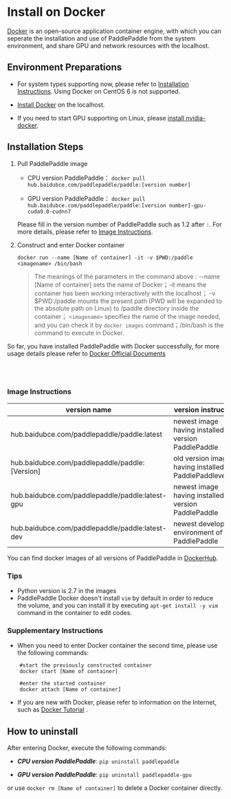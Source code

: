 # Install on Docker

[Docker](https://docs.docker.com/install/) is an open-source application container engine, with which you can seperate the installation and use of PaddlePaddle from the system environment, and share GPU and network resources with the localhost.

## Environment Preparations

- For system types supporting now, please refer to [Installation Instructions](./index_en.html). Using Docker on CentOS 6 is not supported.

- [Install Docker](https://hub.docker.com/search/?type=edition&offering=community) on the localhost.

- If you need to start GPU supporting on Linux, please [install nvidia-docker](https://github.com/NVIDIA/nvidia-docker).

## Installation Steps

1. Pull PaddlePaddle image

	* CPU version PaddlePaddle： `docker pull hub.baidubce.com/paddlepaddle/paddle:[version number]`

	* GPU version PaddlePaddle： `docker pull hub.baidubce.com/paddlepaddle/paddle:[version number]-gpu-cuda9.0-cudnn7`

    Please fill in the version number of PaddlePaddle such as 1.2 after `:`. For more details, please refer to [Image Instructions](#dockers).

2. Construct and enter Docker container

	`docker run --name [Name of container] -it -v $PWD:/paddle <imagename> /bin/bash`

	> The meanings of the parameters in the command above : --name [Name of container]  sets the name of Docker；-it means the container has been working interactively with the localhost； -v $PWD:/paddle  mounts the present path (PWD will be expanded to the absolute path on Linux) to /paddle directory inside the container； `<imagename>`  specifies the name of the image needed, and you can check it by `docker images` command；/bin/bash  is the command to execute in Docker.

So far, you have installed PaddlePaddle with Docker successfully, for more usage details please refer to [Docker Official Documents](https://docs.docker.com)

<a name="dockers"></a>
</br></br>
### **Image Instructions**
<p align="center">
<table>
	<thead>
	<tr>
		<th> version name </th>
		<th> version instructions </th>
	</tr>
	</thead>
	<tbody>
	<tr>
		<td> hub.baidubce.com/paddlepaddle/paddle:latest </td>
		<td> newest image having installed CPU version PaddlePaddle </td>
	</tr>
		<tr>
		<td> hub.baidubce.com/paddlepaddle/paddle:[Version] </td>
		<td> old version image having installed PaddlePaddleversion </td>
	</tr>
	<tr>
		<td> hub.baidubce.com/paddlepaddle/paddle:latest-gpu </td>
		<td> newest image having installed GPU version PaddlePaddle </td>
	</tr>
		<tr>
		<td> hub.baidubce.com/paddlepaddle/paddle:latest-dev </td>
		<td> newest development environment of PaddlePaddle </td>
	</tr>
   </tbody>
</table>
</p>

You can find docker images of all versions of PaddlePaddle in [DockerHub](https://hub.docker.com/r/paddlepaddle/paddle/tags/).

### Tips

* Python version is 2.7 in the images
* PaddlePaddle Docker doesn't install `vim` by default in order to reduce the volume, and you can install it by executing `apt-get install -y vim` command in the container to edit codes.

### Supplementary Instructions

* When you need to enter Docker container the second time, please use the following commands:
```
	#start the previously constructed container
	docker start [Name of container]

	#enter the started container
	docker attach [Name of container]
```
* If you are new with Docker, please refer to information on the Internet, such as [Docker Tutorial](http://www.runoob.com/docker/docker-hello-world.html) .

## How to uninstall

After entering Docker, execute the following commands:

* ***CPU version PaddlePaddle***: `pip uninstall paddlepaddle`

* ***GPU version PaddlePaddle***: `pip uninstall paddlepaddle-gpu`

or use `docker rm [Name of container]` to delete a Docker container directly.

